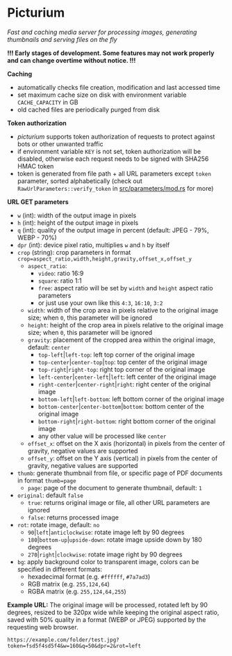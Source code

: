# Picturium

_Fast and caching media server for processing images, generating thumbnails and serving files on the fly_

**!!! Early stages of development. Some features may not work properly and can change overtime without notice. !!!**


**Caching**
- automatically checks file creation, modification and last accessed time
- set maximum cache size on disk with environment variable `CACHE_CAPACITY` in GB
- old cached files are periodically purged from disk


**Token authorization**
- _picturium_ supports token authorization of requests to protect against bots or other unwanted traffic
- if environment variable `KEY` is not set, token authorization will be disabled, otherwise each request needs to be signed with SHA256 HMAC token
- token is generated from file path + all URL parameters except `token` parameter, sorted alphabetically (check out `RawUrlParameters::verify_token` in [src/parameters/mod.rs](https://github.com/lamka02sk/picturium/blob/master/src/parameters/mod.rs) for more)

**URL GET parameters**
- `w` (int): width of the output image in pixels
- `h` (int): height of the output image in pixels
- `q` (int): quality of the output image in percent (default: JPEG - 79%, WEBP - 70%)
- `dpr` (int): device pixel ratio, multiplies `w` and `h` by itself
- `crop` (string): crop parameters in format `crop=aspect_ratio,width,height,gravity,offset_x,offset_y`
    - `aspect_ratio`:
        - `video`: ratio 16:9
        - `square`: ratio 1:1
        - `free`: aspect ratio will be set by `width` and `height` aspect ratio parameters
        - or just use your own like this `4:3`, `16:10`, `3:2`
    - `width`: width of the crop area in pixels relative to the original image size; when `0`, this parameter will be ignored
    - `height`: height of the crop area in pixels relative to the original image size; when `0`, this parameter will be ignored
    - `gravity`: placement of the cropped area within the original image, default: `center`
        - `top-left`|`left-top`: left top corner of the original image
        - `top-center`|`center-top`|`top`: top center of the original image
        - `top-right`|`right-top`: right top corner of the original image
        - `left-center`|`center-left`|`left`: left center of the original image
        - `right-center`|`center-right`|`right`: right center of the original image
        - `bottom-left`|`left-bottom`: left bottom corner of the original image
        - `bottom-center`|`center-bottom`|`bottom`: bottom center of the original image
        - `bottom-right`|`right-bottom`: right bottom corner of the original image
        - any other value will be processed like `center`
    - `offset_x`: offset on the X axis (horizontal) in pixels from the center of gravity, negative values are supported
    - `offset_y`: offset on the Y axis (vertical) in pixels from the center of gravity, negative values are supported
- `thumb`: generate thumbnail from file, or specific page of PDF documents in format `thumb=page`
    - `page`: page of the document to generate thumbnail, default: `1`
- `original`: default `false`
    - `true`: returns original image or file, all other URL parameters are ignored
    - `false`: returns processed image
- `rot`: rotate image, default: `no`
    - `90`|`left`|`anticlockwise`: rotate image left by 90 degrees
    - `180`|`bottom-up`|`upside-down`: rotate image upside down by 180 degrees
    - `270`|`right`|`clockwise`: rotate image right by 90 degrees
- `bg`: apply background color to transparent image, colors can be specified in different formats:
    - hexadecimal format (e.g. `#ffffff`, `#7a7ad3`)
    - RGB matrix (e.g. `255,124,64`)
    - RGBA matrix (e.g. `255,124,64,255`)
 
**Example URL:**
The original image will be processed, rotated left by 90 degrees, resized to be 320px wide while keeping the original aspect ratio, saved with 50% quality in a format (WEBP or JPEG) supported by the requesting web browser.
```url
https://example.com/folder/test.jpg?token=fsd5f4sd5f4&w=160&q=50&dpr=2&rot=left
```
